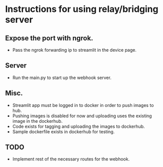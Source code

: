 # Instructions for using relay/bridging server

## Expose the port with ngrok.
- Pass the ngrok forwarding ip to streamlit in the device page.

## Server
- Run the main.py to start up the webhook server.

## Misc.
- Streamlit app must be logged in to docker in order to push images to hub.
- Pushing images is disabled for now and uploading uses the existing image in the dockerhub.
- Code exists for tagging and uploading the images to dockerhub.
- Sample dockerfile exists in dockerhub for testing.

## TODO
- Implement rest of the necessary routes for the webhook.

